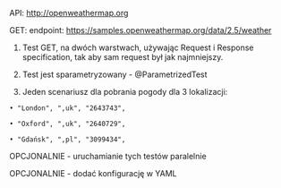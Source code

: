 API: http://openweathermap.org

GET: endpoint:  https://samples.openweathermap.org/data/2.5/weather


  1. Test GET, na dwóch warstwach, używając Request i Response specification, tak aby sam request był jak najmniejszy.

  2. Test jest sparametryzowany - @ParametrizedTest

  3. Jeden scenariusz dla pobrania pogody dla 3 lokalizacji: 

    • "London", ",uk", "2643743",
  
    • "Oxford", ",uk", "2640729", 
  
    • "Gdańsk", ",pl", "3099434",

OPCJONALNIE - uruchamianie tych testów paralelnie

OPCJONALNIE - dodać konfigurację w YAML
